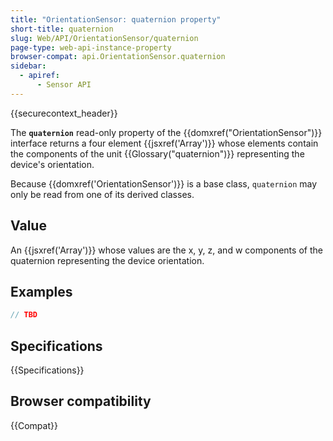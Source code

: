 ```yaml
---
title: "OrientationSensor: quaternion property"
short-title: quaternion
slug: Web/API/OrientationSensor/quaternion
page-type: web-api-instance-property
browser-compat: api.OrientationSensor.quaternion
sidebar:
  - apiref:
      - Sensor API
---
```


{{securecontext_header}}

The **`quaternion`** read-only
property of the {{domxref("OrientationSensor")}} interface returns a four element
{{jsxref('Array')}} whose elements contain the components of the unit
{{Glossary("quaternion")}} representing the device's orientation.

Because {{domxref('OrientationSensor')}} is a base class, `quaternion` may
only be read from one of its derived classes.

## Value

An {{jsxref('Array')}} whose values are the x, y, z, and w components of the quaternion
representing the device orientation.

## Examples

```js
// TBD
```

## Specifications

{{Specifications}}

## Browser compatibility

{{Compat}}
